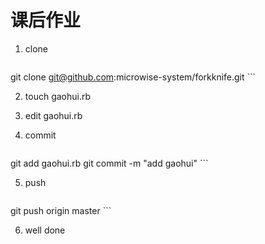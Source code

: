 # 课后作业

1. clone

    ```
git clone git@github.com:microwise-system/forkknife.git
    ```

2. touch gaohui.rb

3. edit gaohui.rb

4. commit

    ```
git add gaohui.rb
git commit -m "add gaohui"
    ```

5. push

    ```
git push origin master
    ```

6. well done

